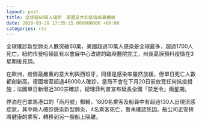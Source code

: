 ```yaml
---
layout: post
title: 全球逾60萬人確診　美國意大利疫情成最嚴峻
date: 2020-03-28 17:35:15.000000000 +08:00
categories: rss
---
```


全球確診新型肺炎人數突破60萬，美國超過10萬人感染是全球最多，超過1700人死亡。紐約市曼哈頓區有以會展中心改建的臨時醫院完工，州長葛謨預料疫情在3星期後見頂。

在歐洲，疫情最嚴重的意大利與西班牙，同樣是感染率雖然放緩，但單日死亡人數都創新高。德國增至超過48000人確診，當局不會在下月20日前放寬任何抗疫措施；法國單日新增近300宗確診，總理菲利普宣布延長全國「禁足令」兩星期。

停泊在巴拿馬港口的「尚丹號」郵輪，1800名乘客及船員中有超過130人出現流感症狀，其中兩人確診感染新型肺炎，4名乘客死亡，暫未確認死因。船公司正安排將健康的乘客，轉移到另一艘船上隔離。
